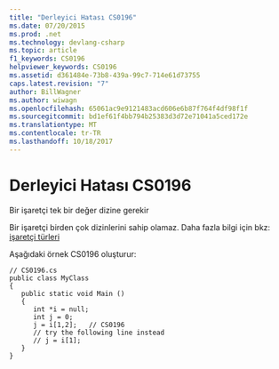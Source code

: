 ```yaml
---
title: "Derleyici Hatası CS0196"
ms.date: 07/20/2015
ms.prod: .net
ms.technology: devlang-csharp
ms.topic: article
f1_keywords: CS0196
helpviewer_keywords: CS0196
ms.assetid: d361484e-73b8-439a-99c7-714e61d73755
caps.latest.revision: "7"
author: BillWagner
ms.author: wiwagn
ms.openlocfilehash: 65061ac9e9121483acd606e6b87f764f4df98f1f
ms.sourcegitcommit: bd1ef61f4bb794b25383d3d72e71041a5ced172e
ms.translationtype: MT
ms.contentlocale: tr-TR
ms.lasthandoff: 10/18/2017
---
```

# <a name="compiler-error-cs0196"></a>Derleyici Hatası CS0196
Bir işaretçi tek bir değer dizine gerekir  
  
 Bir işaretçi birden çok dizinlerini sahip olamaz. Daha fazla bilgi için bkz: [işaretçi türleri](../../csharp/programming-guide/unsafe-code-pointers/pointer-types.md)  
  
 Aşağıdaki örnek CS0196 oluşturur:  
  
```  
// CS0196.cs  
public class MyClass  
{  
   public static void Main ()  
   {  
      int *i = null;  
      int j = 0;  
      j = i[1,2];   // CS0196  
      // try the following line instead  
      // j = i[1];  
   }  
}  
```
